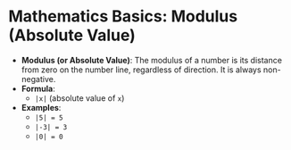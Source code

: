 # Mathematics Basics: Modulus (Absolute Value)

- **Modulus (or Absolute Value)**: The modulus of a number is its distance from zero on the number line, regardless of direction. It is always non-negative.
- **Formula**:  
  - `|x|` (absolute value of `x`)
- **Examples**:  
  - `|5| = 5`  
  - `|-3| = 3`  
  - `|0| = 0`
